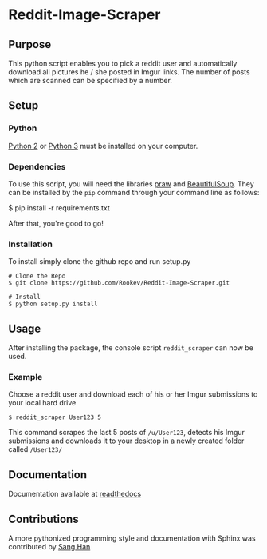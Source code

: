 # Reddit-Image-Scraper

## Purpose
This python script enables you to pick a reddit user and automatically download all pictures he / she posted in Imgur links.
The number of posts which are scanned can be specified by a number.

## Setup

### Python

[Python 2](https://www.python.org/download/releases/2.7/) or [Python 3](https://www.python.org/download/releases/3.4.1/) must be installed on your computer.

### Dependencies

To use this script, you will need the libraries [praw](https://github.com/praw-dev/praw) and [BeautifulSoup](http://www.crummy.com/software/BeautifulSoup/).
They can be installed by the `pip` command through your command line as follows:

  $ pip install -r requirements.txt

After that, you're good to go!

### Installation

To install simply clone the github repo and run setup.py

```
# Clone the Repo
$ git clone https://github.com/Rookev/Reddit-Image-Scraper.git

# Install
$ python setup.py install
```

## Usage

After installing the package, the console script `reddit_scraper`
can now be used.

### Example

Choose a reddit user and download each of his or her Imgur submissions to your local hard drive

```
$ reddit_scraper User123 5
```

This command scrapes the last 5 posts of `/u/User123`, detects his Imgur submissions and downloads it to your desktop in a newly created folder called `/User123/`

## Documentation

Documentation available at [readthedocs](http://reddit-image-scraper.readthedocs.org/)

## Contributions

A more pythonized programming style and documentation with Sphinx was contributed by [Sang Han](https://github.com/jjangsangy)
